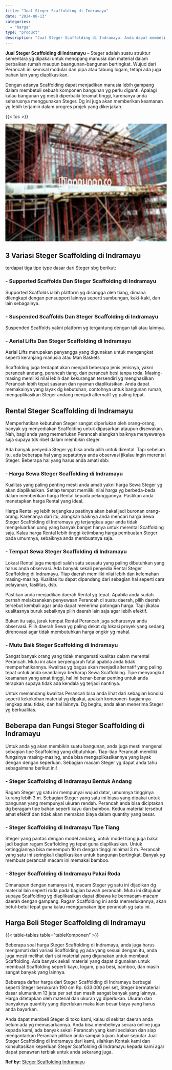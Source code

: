 ```yaml
---
title: "Jual Steger Scaffolding di Indramayu"
date: "2024-08-13"
categories: 
  - "harga"
type: "product"
description: "Jual Steger Scaffolding di Indramayu. Anda dapat membeli Steger di toko kami, kalau di sekitar daerah anda belum ada yg memasarkannya. Anda bisa membelinya s..."
---
```


**Jual Steger Scaffolding di Indramayu** – Steger adalah suatu struktur sementara yg dipakai untuk menopang manusia dan material dalam perbaikan rumah maupun baangunan-bangunan bertingkat. Wujud dari Perancah ini semisal modular dan pipa atau tabung logam, tetapi ada juga bahan lain yang diaplikasikan.

Dengan adanya Scaffolding dapat menjadikan manusia lebih gampang dalam membetuli sebuah komponen bangunan yg perlu diganti. Apalagi kalau bangunan yg mesti diperbaiki teramat tinggi, karenanya anda seharusnya menggunakan Steger. Dg ini juga akan memberikan keamanan yg lebih terjamin dalam progres projek yang dikerjakan.

{{< toc >}}

![Jual Steger Scaffolding di Indramayu](/images/sewa-scaffolding-steger-23.png)

## 3 Variasi Steger Scaffolding di Indramayu

terdapat tiga tipe type dasar dari Steger sbg berikut:

### \- Supported Scaffolds Dan Steger Scaffolding di Indramayu

Supported Scaffolds ialah platform yg disangga oleh tiang, dimana dilengkapi dengan pensupport lainnya seperti sambungan, kaki-kaki, dan lain sebagainya.

### \- Suspended Scaffolds Dan Steger Scaffolding di Indramayu

Suspended Scaffolds yakni platform yg tergantung dengan tali atau lainnya.

### \- Aerial Lifts Dan Steger Scaffolding di Indramayu

Aerial Lifts merupakan penyangga yang digunakan untuk mengangkat seperti keranjang manusia atau Man Baskets

Scaffolding juga terdapat akan menjadi beberapa jenis jenisnya, yakni perancah andang, perancah tiang, dan perancah besi tanpa roda. Masing-masing memiliki nilai lebih dan kekurangan tersendiri yg menghasilkan Perancah lebih tepat sasaran dan nyaman diaplikasikan. Anda dapat memakainya yang layak dg kebutuhan, contohnya untuk bangunan rumah, mengaplikasikan Steger andang menjadi alternatif yg paling tepat.

## Rental Steger Scaffolding di Indramayu

Memperhatikan kebutuhan Steger sangat diperlukan oleh orang-orang, banyak yg menyediakan Scaffolding untuk dipasarkan ataupun disewakan. Nah, bagi anda yang memerlukan Perancah alangkah baiknya menyewanya saja supaya tdk ribet dalam membikin steger.

Ada banyak penyedia Steger yg bisa anda pilih untuk dirental. Tapi sebelum itu, ada beberapa hal yang sepatutnya anda observasi jikalau ingin merental Steger. Beberapa hal yang harus anda amati sbb:

### \- Harga Sewa Steger Scaffolding di Indramayu

Kualitas yang paling penting mesti anda amati yakni harga Sewa Steger yg akan diaplikasikan. Setiap tempat memiliki nilai harga yg berbeda-beda dalam memberikan harga Rental kepada pelanggannya. Pastikan anda menetapkan harga Rental yang ideal.

Harga Rental yg lebih terjangkau pastinya akan bakal jadi buronan orang-orang. Karenanya dari itu, alangkah baiknya anda mencari harga Sewa Steger Scaffolding di Indramayu yg terjangkau agar anda tidak mengeluarkan uang yang banyak banget hanya untuk merental Scaffolding saja. Kalau harga Rental lebih tinggi ketimbang harga pembuatan Steger pada umumnya, sebaiknya anda membuatnya saja.

### \- Tempat Sewa Steger Scaffolding di Indramayu

Lokasi Rental juga menjadi salah satu sesuatu yang paling dibutuhkan yang harus anda observasi. Ada banyak sekali penyedia Rental Steger Scaffolding di Indramayu. Tiap daerah memiliki nilai lebih dan kelemahan masing-masing. Kualitas itu dapat dipandang dari sebagian hal seperti cara pelayanan, fasilitas, dsb.

Pastikan anda menjadikan daerah Rental yg tepat. Apabila anda sudah pernah melaksanakan penyewaan Perancah di suatu daerah, pilih daerah tersebut kembali agar anda dapat menerima potongan harga. Tapi jikalau kualitasnya buruk sebaiknya pilih daerah lain saja agar lebih efektif.

Bukan itu saja, jarak tempat Rental Perancah juga seharusnya anda observasi. Pilih daerah Sewa yg paling dekat dg lokasi proyek yang sedang direnovasi agar tidak membutuhkan harga ongkir yg mahal.

### \- Mutu Baik Steger Scaffolding di Indramayu

Sangat banyak orang yang tidak mengamati kualitas dalam merental Perancah. Mutu ini akan berpengaruh fatal apabila anda tidak memperhatikannya. Kwalitas yg bagus akan menjadi alternatif yang paling tepat untuk anda seandainya berharap Sewa Scaffolding. Tipe menyangkut keamanan yang amat tinggi, hal ini benar-benar penting untuk anda terapkan supaya tidak ada kendala yg terjadi nantinya.

Untuk memandang kwalitas Perancah bisa anda lihat dari sebagian kondisi seperti kekokohan material yg dipakai, apakah komponen-bagiannya lengkap atau tidak, dan hal lainnya. Dg begitu, anda akan menerima Steger yg berkualitas.

## Beberapa dan Fungsi Steger Scaffolding di Indramayu

Untuk anda yg akan membikin suatu bangunan, anda juga mesti mengenal sebagian tipe Scaffolding yang dibutuhkan. Tiap-tiap Perancah memiliki fungsinya masing-masing, anda bisa mengaplikasikannya yang layak dengan dengan keperluan. Sebagian macam Steger yg dapat anda tahu sebagaimana berikut ini!

### \- Steger Scaffolding di Indramayu Bentuk Andang

Ragam Steger yg satu ini mempunyai wujud datar, umumnya tingginya kurang lebih 3 m. Sebagian Steger yang satu ini biasa yang dipakai untuk bangunan yang mempunyai ukuran rendah. Perancah anda bisa diciptakan dg beragam tipe bahan seperti kayu dan bamboo. Kedua material tersebut amat efektif dan tidak akan memakan biaya dalam quantity yang besar.

### \- Steger Scaffolding di Indramayu Tipe Tiang

Steger yang pantas dengan model andang, untuk model tiang juga bakal jadi bagian ragam Scaffolding yg tepat guna diaplikasikan. Untuk ketinggiannya bisa menempuh 10 m dengan tinggi minimal 3 m. Perancah yang satu ini seringkali diaplikasikan untuk bangunan bertingkat. Banyak yg membuat perancah macam ini memakai bamboo.

### \- Steger Scaffolding di Indramayu Pakai Roda

Dimanapun dengan namanya ini, macam Steger yg satu ini dijadikan dg material lain seperti roda pada bagian bawah perancah. Mutu ini ditujukan supaya Scaffolding yg diaplikasikan dapat dibawa ke bermacam-macam daerah dengan gampang. Ragam Scaffolding ini anda memerlukannya, akan betul-betul tepat guna kalau menggunakan tipe perancah yg satu ini.

## Harga Beli Steger Scaffolding di Indramayu

{{< table-tables table="tableKomponen" >}}

Beberapa soal harga Steger Scaffolding di Indramayu, anda juga harus mengamati dari variasi Scaffolding yg ada yang sesuai dengan itu, anda juga mesti melihat dari sisi material yang digunakan untuk membaut Scaffolding. Ada banyak sekali material yang dapat digunakan untuk membuat Scaffolding seperti kayu, logam, pipa besi, bamboo, dan masih sangat banyak yang lainnya.

Beberapa daftar harga dari Steger Scaffolding di Indramayu berbagai seperti Steger berukuran 190 cm Rp. 633.000 per set, Steger bermaterial dasar alumunium 13 juta per set dan masih sangat banyak yang lainnya. Harga ditetapkan oleh material dan ukuran yg diperlukan. Ukuran dan banyaknya quantity yang diperlukan maka kian besar biaya yang harus anda bayarkan.

Anda dapat membeli Steger di toko kami, kalau di sekitar daerah anda belum ada yg memasarkannya. Anda bisa membelinya secara online juga kepada kami, ada banyak sekali Perancah yang kami sediakan dan siap mengantarkan Perancah pilihan anda sampai tujuan. kabar seputar Jual Steger Scaffolding di Indramayu dari kami, silahkan Kontak kami dan konsultasikan keperluan Steger Scaffolding di Indramayu kepada kami agar dapat penawran terbiak untuk anda sekarang juga.

**Ref by:** [Steger Scaffolding Indramayu](https://id.wikipedia.org/wiki/Steger)
